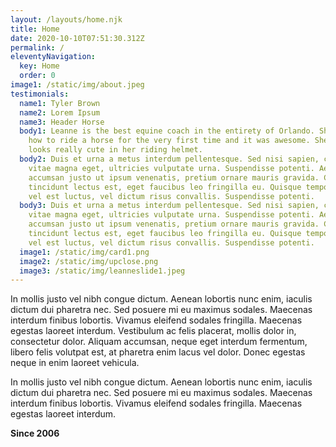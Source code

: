 ```yaml
---
layout: /layouts/home.njk
title: Home
date: 2020-10-10T07:51:30.312Z
permalink: /
eleventyNavigation:
  key: Home
  order: 0
image1: /static/img/about.jpeg
testimonials:
  name1: Tyler Brown
  name2: Lorem Ipsum
  name3: Header Horse
  body1: Leanne is the best equine coach in the entirety of Orlando. She taught me
    how to ride a horse for the very first time and it was awesome. She also
    looks really cute in her riding helmet.
  body2: Duis et urna a metus interdum pellentesque. Sed nisi sapien, commodo
    vitae magna eget, ultricies vulputate urna. Suspendisse potenti. Aenean
    accumsan justo ut ipsum venenatis, pretium ornare mauris gravida. Cras
    tincidunt lectus est, eget faucibus leo fringilla eu. Quisque tempor diam
    vel est luctus, vel dictum risus convallis. Suspendisse potenti.
  body3: Duis et urna a metus interdum pellentesque. Sed nisi sapien, commodo
    vitae magna eget, ultricies vulputate urna. Suspendisse potenti. Aenean
    accumsan justo ut ipsum venenatis, pretium ornare mauris gravida. Cras
    tincidunt lectus est, eget faucibus leo fringilla eu. Quisque tempor diam
    vel est luctus, vel dictum risus convallis. Suspendisse potenti.
  image1: /static/img/card1.png
  image2: /static/img/upclose.png
  image3: /static/img/leanneslide1.jpeg
---
```

In mollis justo vel nibh congue dictum. Aenean lobortis nunc enim, iaculis dictum dui pharetra nec. Sed posuere mi eu maximus sodales. Maecenas interdum finibus lobortis. Vivamus eleifend sodales fringilla. Maecenas egestas laoreet interdum. Vestibulum ac felis placerat, mollis dolor in, consectetur dolor. Aliquam accumsan, neque eget interdum fermentum, libero felis volutpat est, at pharetra enim lacus vel dolor. Donec egestas neque in enim laoreet vehicula.

In mollis justo vel nibh congue dictum. Aenean lobortis nunc enim, iaculis dictum dui pharetra nec. Sed posuere mi eu maximus sodales. Maecenas interdum finibus lobortis. Vivamus eleifend sodales fringilla. Maecenas egestas laoreet interdum.

**Since 2006**